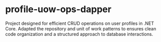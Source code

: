 # profile-uow-ops-dapper
Project designed for efficient CRUD operations on user profiles in .NET Core. Adapted the repository and unit of work patterns to ensures clean code organization and a structured approach to database interactions.
